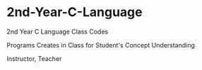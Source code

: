 # 2nd-Year-C-Language
2nd Year C Language Class Codes

Programs Creates in Class for Student's Concept Understanding

Instructor, Teacher

